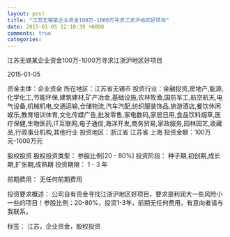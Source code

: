 ```yaml
---
layout: post
title: "江苏无锡某企业资金100万-1000万寻求江浙沪地区好项目"
date: 2015-01-05 12:10:39 +0800
comments: true
categories: 
---
```

江苏无锡某企业资金100万-1000万寻求江浙沪地区好项目



2015-01-05

资金主体：企业资金
所在地区：江苏省无锡市
投资行业：金融投资,房地产,能源,化学化工,节能环保,建筑建材,矿产冶金,基础设施,农林牧渔,国防军工,航空航天,电气设备,机械机电,交通运输,仓储物流,汽车汽配,纺织服装饰品,旅游酒店,餐饮休闲娱乐,教育培训体育,文化传媒广告,批发零售,家电数码,家居日用,食品饮料烟草,医疗保健,生物医药,IT互联网,电子通信,海洋开发,商务贸易,家政服务,园林园艺,收藏品,行政事业机构,其他行业
投资地区：浙江省 江苏省 上海
投资金额：100万元-1000万元

股权投资
股权投资类型：
                            参股比例[20 - 80%] 
                                                                                投资阶段：
                            种子期,初创期,成长期,扩张期,成熟期 
                                                                                                                                        投资期限：
                            1 - 3 年

前期费用：
无任何前期费用

投资要求概述：
公司自有资金寻找江浙沪地区好项目，要求是利润大一些风险小一些的项目！参股比例：20-80%，投资1-3年，前期无任何费用，有意向者请与我联系。

标签：
江苏，企业资金，股权投资

